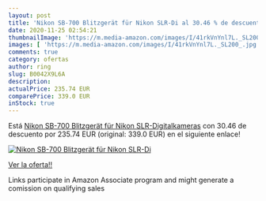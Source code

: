 ```yaml
---
layout: post
title: 'Nikon SB-700 Blitzgerät für Nikon SLR-Di al 30.46 % de descuento'
date: 2020-11-25 02:54:21
thumbnailImage: 'https://m.media-amazon.com/images/I/41rkVnYnl7L._SL200_.jpg'
images: [ 'https://m.media-amazon.com/images/I/41rkVnYnl7L._SL200_.jpg' ]
comments: true
category: ofertas
author: ring
slug: B0042X9L6A
description:
actualPrice: 235.74 EUR
comparePrice: 339.0 EUR
inStock: true
---
```


Está [Nikon SB-700 Blitzgerät für Nikon SLR-Digitalkameras](https://www.amazon.de/dp/B0042X9L6A/?tag=tolees0ca-21) con 30.46 de descuento por 235.74 EUR (original: 339.0 EUR) en el siguiente enlace!

[![Nikon SB-700 Blitzgerät für Nikon SLR-Di](https://m.media-amazon.com/images/I/41rkVnYnl7L._SL200_.jpg)](https://www.amazon.de/dp/B0042X9L6A/?tag=tolees0ca-21)

[Ver la oferta!!](https://www.amazon.de/dp/B0042X9L6A/?tag=tolees0ca-21)

Links participate in Amazon Associate program and might generate a comission on qualifying sales


